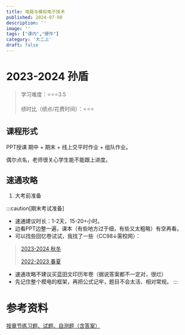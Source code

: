 ```yaml
---
title: 电路与模拟电子技术
published: 2024-07-08
description: ''
image: ''
tags: ["课内","硬件"]
category: '大二上'
draft: false 
---
```


# 2023-2024 孙盾

> 学习难度：⭐⭐⭐3.5
>
> 绩时比（绩点/花费时间）：⭐⭐⭐

## 课程形式

PPT授课 期中 + 期末 + 线上交平时作业 + 组队作业。

偶尔点名，老师很关心学生能不能跟上进度。

## 速通攻略

1. 大考前准备

:::caution[期末考试准备]
- 速通建议时长：1-2天，15-20+小时。
- 边看PPT边整一遍，课本（有些地方过于细，有些又太粗略）有空再看。
- 可以找些回忆卷试试，我找了一些（CC98↓需校网）：
> [2023-2024 秋冬](https://www.cc98.org/topic/5800911)
>
> [2022-2023 春夏](https://www.cc98.org/topic/5636864)
- 速通攻略不建议买蓝田文印历年卷（据说答案都不一定对，很烂）
- 先记住整个模电的框架，再把公式记牢，题目不会太活、相对常规。
:::

# 参考资料

<a href="https://raw.githubusercontent.com/Indra-Tang/fuwari/main/public/modian.zip" download>按章节练习题、试题、自测题（含答案）</a>